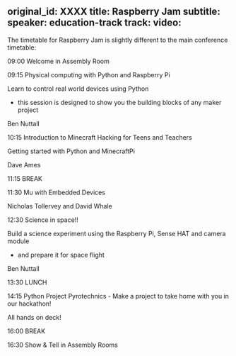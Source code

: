 original_id: XXXX
title: Raspberry Jam
subtitle:
speaker: education-track
track: 
video:
---
The timetable for Raspberry Jam is slightly different to the main conference timetable:

09:00 Welcome in Assembly Room

09:15 Physical computing with Python and Raspberry Pi

Learn to control real world devices using Python
- this session is designed to show you the building
blocks of any maker project

Ben Nuttall

10:15 Introduction to Minecraft Hacking for Teens and Teachers

Getting started with Python and MinecraftPi

Dave Ames

11:15 BREAK

11:30 Mu with Embedded Devices 

Nicholas Tollervey and David Whale

12:30 Science in space!!

Build a science experiment using
the Raspberry Pi, Sense HAT and camera module
- and prepare it for space flight

Ben Nuttall

13:30 LUNCH

14:15 Python Project Pyrotechnics - Make a project to take home with you in our hackathon!

All hands on deck!

16:00 BREAK

16:30 Show & Tell in Assembly Rooms